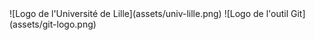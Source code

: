 <div id="images">
![Logo de l'Université de Lille](assets/univ-lille.png)
![Logo de l'outil Git](assets/git-logo.png)
</div>